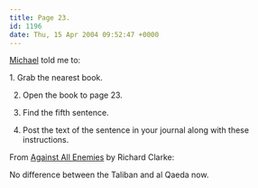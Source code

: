 ```yaml
---
title: Page 23.
id: 1196
date: Thu, 15 Apr 2004 09:52:47 +0000
---
```


[Michael](http://binarybonsai.com/) told me to:



<div class="block">1. Grab the nearest book.  

2. Open the book to page 23.  

3. Find the fifth sentence.  

4. Post the text of the sentence in your journal along with these instructions.</div>From [Against All Enemies](http://www.amazon.com/exec/obidos/tg/detail/-/0743260244/airbag-20) by Richard Clarke:



<div class="quote">No difference between the Taliban and al Qaeda now.</div>

